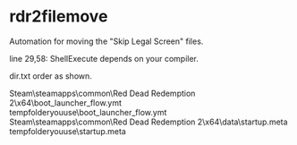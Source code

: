 # rdr2filemove
Automation for moving the "Skip Legal Screen" files.

line 29,58: ShellExecute depends on your compiler.

dir.txt order as shown.

Steam\steamapps\common\Red Dead Redemption 2\x64\boot_launcher_flow.ymt  
tempfolderyouuse\boot_launcher_flow.ymt  
Steam\steamapps\common\Red Dead Redemption 2\x64\data\startup.meta  
tempfolderyouuse\startup.meta 
